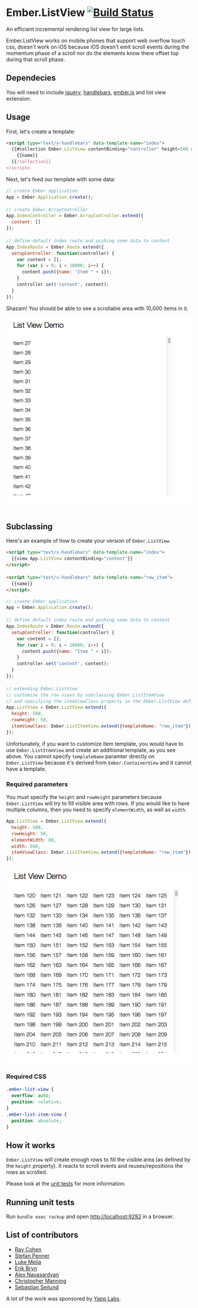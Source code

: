 # Ember.ListView [![Build Status](https://secure.travis-ci.org/emberjs/list-view.png?branch=master)](http://travis-ci.org/emberjs/list-view.js)

An efficient incremental rendering list view for large lists.

Ember.ListView works on mobile phones that support web overflow touch css,
doesn't work on iOS because iOS doesn't emit scroll events during the momentum
phase of a scroll nor do the elements know there offset top during that scroll phase.

## Dependecies

You will need to include [jquery](http://jquery.com/), [handlebars](http://handlebarsjs.com),
[ember.js](http://emberjs.com) and list view extension. 

## Usage

First, let's create a template:
``` html
<script type="text/x-handlebars" data-template-name="index">
  {{#collection Ember.ListView contentBinding="controller" height=500 rowHeight=50 width=500}}
    {{name}}
  {{/collection}}
</script>
```

Next, let's feed our template with some data:
``` javascript
// create Ember application
App = Ember.Application.create();

// create Ember.ArrayController
App.IndexController = Ember.ArrayController.extend({
  content: []
});

// define default index route and pushing some data to content
App.IndexRoute = Ember.Route.extend({
  setupController: function(controller) {
    var content = [];
    for (var i = 0; i < 10000; i++) {
      content.push({name: "Item " + i});
    }
    controller.set('content', content);
  }
});
```

Shazam! You should be able to see a scrollable area with 10,000 items in it.

![](/screens/list.png)

## Subclassing

Here's an example of how to create your version of ```Ember.ListView```.

``` html
<script type="text/x-handlebars" data-template-name="index">
  {{view App.ListView contentBinding="content"}}
</script>

<script type="text/x-handlebars" data-template-name="row_item">
  {{name}}
</script>
```

``` javascript
// create Ember application
App = Ember.Application.create();

// define default index route and pushing some data to content
App.IndexRoute = Ember.Route.extend({
  setupController: function(controller) {
    var content = [];
    for (var i = 0; i < 10000; i++) {
      content.push({name: "Item " + i});
    }
    controller.set('content', content);
  }
});

// extending Ember.ListView
// customize the row views by subclassing Ember.ListItemView
// and specifying the itemViewClass property in the Ember.ListView definition
App.ListView = Ember.ListView.extend({
  height: 500,
  rowHeight: 50,
  itemViewClass: Ember.ListItemView.extend({templateName: "row_item"})
});
```

Unfortunately, if you want to customize item template, you would have to use ```Ember.ListItemView```
and create an additional template, as you see above. You cannot specify ```templateName``` paramter
directly on ```Ember.ListView``` because it's derived from ```Ember.ContainerView``` and it cannot have a template.

### Required parameters

You must specify the ```height``` and ```rowHeight``` parameters because ```Ember.ListView``` will try
to fill visible area with rows. If you would like to have multiple columns, then you need to specify
```elementWidth```, as well as ```width```.

``` javascript
App.ListView = Ember.ListView.extend({
  height: 500,
  rowHeight: 50,
  elementWidth: 80,
  width: 500,
  itemViewClass: Ember.ListItemView.extend({templateName: "row_item"})
});
```

![](/screens/grid.png)

### Required CSS

``` css
.ember-list-view {
  overflow: auto;
  position: relative;
}
.ember-list-item-view {
  position: absolute;
}
```

## How it works

`Ember.ListView` will create enough rows to fill the visible area (as defined by the `height` property). It reacts to scroll events and reuses/repositions the rows as scrolled.

Please look at the [unit tests](https://github.com/emberjs/list-view/blob/master/packages/list-view/tests/list_view_test.js) for more information.

## Running unit tests

Run ```bundle exec rackup``` and open [http://localhost:9292](http://localhost:9292) in a browser.

## List of contributors

+ [Ray Cohen](https://github.com/raycohen)
+ [Stefan Penner](https://github.com/stefanpenner)
+ [Luke Melia](https://github.com/lukemelia)
+ [Erik Bryn](https://github.com/ebryn)
+ [Alex Navasardyan](https://github.com/2k00l)
+ [Christopher Manning](https://github.com/christophermanning)
+ [Sebastian Seilund](https://github.com/sebastianseilund)

A lot of the work was sponsored by [Yapp Labs](https://www.yapp.us/).
